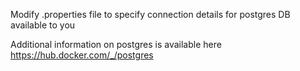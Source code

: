 Modify .properties file to specify connection details for postgres DB available to you

Additional information on postgres is available here https://hub.docker.com/_/postgres
